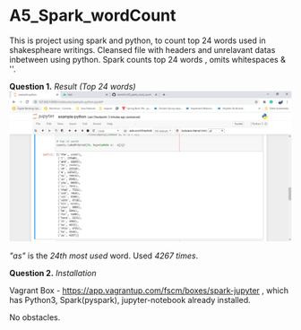 # A5_Spark_wordCount

This is project using spark and python, to count top 24 words used in shakespheare writings.
Cleansed file with headers and unrelavant datas inbetween using python.
Spark counts top 24 words , omits whitespaces & ''.

**Question 1.**
*Result (Top 24 words)*
![result](https://github.com/iramshiv/A5_spark_word_count/blob/master/result.PNG)

*"as"* is the *24th most used* word. Used *4267 times*.

**Question 2.**
*Installation*

Vagrant Box - <https://app.vagrantup.com/fscm/boxes/spark-jupyter>  , which has Python3, Spark(pyspark), jupyter-notebook already installed.

No obstacles.

